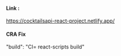 #### Link : 
https://cocktailsapi-react-project.netlify.app/


#### CRA Fix

"build": "CI= react-scripts build"

